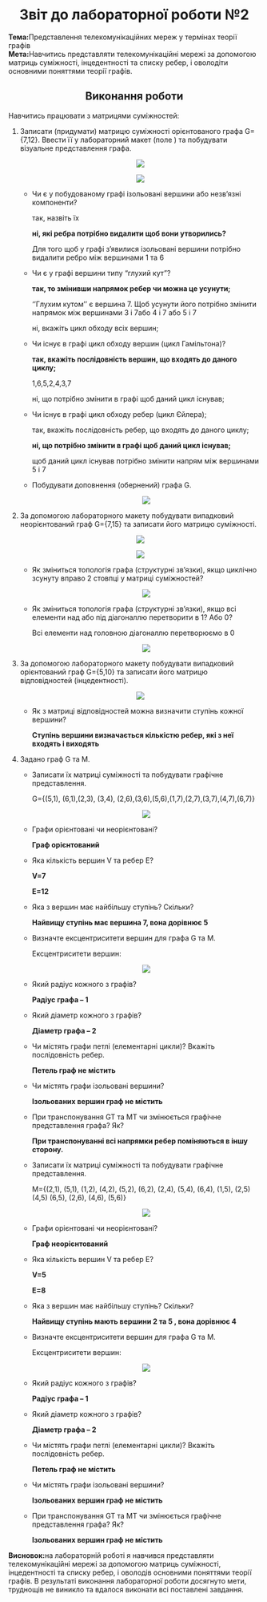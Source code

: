 <h1 align="center">Звіт до лабораторної роботи №2</h1>
<strong>Тема:</strong>Представлення телекомунікаційних мереж у термінах теорії графів <br>
<strong>Мета:</strong>Навчитись представляти телекомунікаційні мережі за допомогою матриць суміжності, інцедентності та списку ребер, і оволодіти основними поняттями теорії графів.<br>
<h2 align="center">Виконання роботи</h2>
<p>Навчитись працювати з матрицями суміжностей:</p>
<ol>
  <li>Записати (придумати) матрицю суміжності орієнтованого графа G={7,12}. Ввести її у лабораторний макет (поле ) та побудувати візуальне представлення графа.</li>
  <p align="center"><img  src="https://github.com/Oleg1910/Kovalsihen_TR31_TOTM2020/blob/master/lab2/картинки/1.png"> </p>
  <p align="center"><img src="https://github.com/Oleg1910/Kovalsihen_TR31_TOTM2020/blob/master/lab2/картинки/2.png"></p>
          <ul> 
            <li>Чи є у побудованому графі ізольовані вершини або незв’язні компоненти? <p>так, назвіть їх</p>
              <p><b>ні, які ребра потрібно видалити щоб вони утворились? </b></p> <p>Для того щоб у графi з’явилися iзольованi вершини потрiбно видалити ребро мiж вершинами 1 та 6</p></li>
            <li>Чи є у графі вершини типу “глухий кут”? <p><b>так, то змінивши напрямок ребер чи можна це усунути;</b></p>
            <p>‘’Глухим кутом’’ є вершина 7. Щоб усунути його потрiбно змiнити напрямок мiж вершинами 3 i 7або 4 i 7 або 5 i 7 </p>
            <p>ні, вкажіть цикл обходу всіх вершин;</p></li>
            <li>Чи існує в графі цикл обходу вершин (цикл Гамільтона)? <p><b>так, вкажіть послідовність вершин, що входять до даного циклу;  </b></p> <p>1,6,5,2,4,3,7<p>  <p>ні, що потрібно змінити в графі щоб даний цикл існував;</p></li>
            <li>Чи існує в графі цикл обходу ребер (цикл Єйлера); <p>так, вкажіть послідовність ребер, що входять до даного циклу;</p><p><b>ні, що потрібно змінити в графі щоб даний цикл існував; </b></p> <p>щоб даний цикл iснував потрiбно змiнити напрям мiж вершинами 5 i 7</p></li>
            <li>Побудувати доповнення (обернений) графа G. <p align="center"> <img src="https://https://github.com/Oleg1910/Kovalsihen_TR31_TOTM2020/blob/master/lab2/картинки/3.png"></p></li>
            </ul>
  <li>За допомогою лабораторного макету побудувати випадковий неорієнтований граф G={7,15} та записати його матрицю суміжності.</li>
  <p align="center"><img src="https://https://github.com/Oleg1910/Kovalsihen_TR31_TOTM2020/blob/master/lab2/картинки/4.png"></p>
  <p align="center"><img src="https://github.com/Oleg1910/Kovalsihen_TR31_TOTM2020/blob/master/lab2/картинки/5.png"></p>
              <ul>
              <li>Як зміниться топологія графа (структурні зв’язки), якщо циклічно зсунуту вправо 2 стовпці у матриці суміжностей? 
                <p align="center"><img src="https://github.com/Oleg1910/Kovalsihen_TR31_TOTM2020/blob/master/lab2/картинки/6.png"></p></li> 
                <li>Як зміниться топологія графа (структурні зв’язки), якщо всі елементи над або під діагоналлю перетворити в 1? Або 0?                    <p>Всi елементи над головною дiагоналлю перетворюємо в 0</p>  <p align="center"><img                 src="https://https://github.com/Oleg1910/Kovalsihen_TR31_TOTM2020/blob/master/lab2/картинки/7.png"></p></li>
          </ul>
  <li>За допомогою лабораторного макету побудувати випадковий орієнтований граф G={5,10} та записати його матрицю відповідностей (інцедентності).
  <p align="center"><img src="https://github.com/Oleg1910/Kovalsihen_TR31_TOTM2020/blob/master/lab2/картинки/8.png"></p>
  </li>
  <ul><li>Як з матриці відповідностей можна визначити ступінь кожної вершини? <p><b>Ступiнь вершини визначається кiлькiстю ребер, якi з неї входять i виходять</b></p></li></il></ul>
  <li>Задано граф G та M.</li>
                        <ul>
                            <li>Записати їх матриці суміжності та побудувати графічне представлення. <p>G={(5,1), (6,1),(2,3), (3,4),   (2,6),(3,6),(5,6),(1,7),(2,7),(3,7),(4,7),(6,7)}</p> <p align="center"><img src="https://github.com/Oleg1910/Kovalsihen_TR31_TOTM2020/blob/master/lab2/картинки/9.png"></p></li>
                            <li>Графи орієнтовані чи неорієнтовані? <p><b>Граф орiєнтований</b></p></li>
                            <li>Яка кількість вершин V та ребер E? <p><b>V=7</b></p>  <p><b>E=12</b></p></li>
                            <li>Яка з вершин має найбільшу ступінь? Скільки? <p><b>Найвищу ступiнь має вершина 7, вона дорiвнює 5</b></p></li>
                            <li>Визначте ексцентриситети вершин для графа G та M. <p>Ексцентриситети вершин:</p>
                              <p align="center"><img src="https://github.com/Oleg1910/Kovalsihen_TR31_TOTM2020/blob/master/lab2/картинки/10.png"></p></li>
                            <li>Який радіус кожного з графів? <p><b>Радiус графа – 1</b></p></li>
                            <li>Який діаметр кожного з графів? <p><b>Дiаметр графа – 2</b></p></li>
                            <li>Чи містять графи петлі (елементарні цикли)? Вкажіть послідовність ребер. <p><b>Петель граф не мiстить</b></p></li>
                            <li>Чи містять графи ізольовані вершини?<p><b>Iзольованих вершин граф не мiстить</b></p></li>
                            <li>При транспонування GT та MT чи змінюється графічне представлення графа? Як?<p><b>При транспонуваннi всi напрямки ребер помiняються в iншу сторону.</b></p></li>
                      </ul>  
                      <ul>
                                  <li>Записати їх матриці суміжності та побудувати графічне представлення.  <p>M={(2,1),   (5,1),   (1,2),   (4,2),   (5,2),   (6,2),   (2,4),   (5,4),   (6,4),   (1,5),   (2,5)   (4,5)   (6,5),   (2,6),   (4,6),   (5,6)}</p><p align="center"><img src="https://github.com/Oleg1910/Kovalsihen_TR31_TOTM2020/blob/master/lab2/картинки/11.png"></p></li>
                                  <li>Графи орієнтовані чи неорієнтовані?   <p><b>Граф неорiєнтований</b></p></li>
                                  <li>Яка кількість вершин V та ребер E?  <p><b>V=5</b></p>
                                              <p><b>E=8</b></p>
                                     </b></p></li>
                                  <li>Яка з вершин має найбільшу ступінь? Скільки?  <p><b> Найвищу ступiнь мають вершини 2 та 5 , вона дорiвнює 4</b></p></li>
                                  <li>Визначте ексцентриситети вершин для графа G та M.  <p>Ексцентриситети вершин:</p><p align="center"><img src="https://github.com/Oleg1910/Kovalsihen_TR31_TOTM2020/commit/596072da135b87b8366e23717a8c8467ff9bc934"></p></li>
                                  <li>Який радіус кожного з графів?  <p><b>Радiус графа – 1</b></p></li>
                                  <li>Який діаметр кожного з графів?  <p><b>Дiаметр графа – 2  </b></p></li>
                                  <li>Чи містять графи петлі (елементарні цикли)? Вкажіть послідовність ребер.  <p><b>Петель граф не мiстить </b></p></li>
                                  <li>Чи містять графи ізольовані вершини?  <p><b> Iзольованих вершин граф не мiстить</b></p></li>
                                  <li>При транспонування GT та MT чи змінюється графічне представлення графа? Як?  <p><b>Iзольованих вершин граф не мiстить </b></p></li>
                        </ul>               
   </ol>
   <strong>Висновок:</strong>на лабораторнiй роботi я навчився представляти телекомунікаційні мережі за допомогою матриць суміжності, інцедентності та списку ребер, і оволодів основними поняттями теорії графів. В результаті виконання лабораторної роботи досягнуто мети, труднощів не виникло та вдалося виконати всі поставлені завдання.

